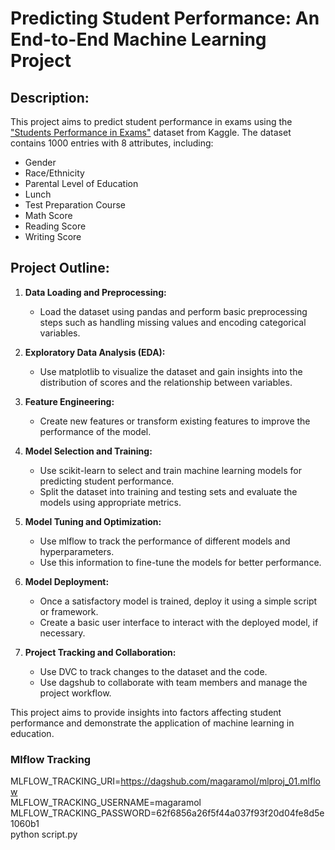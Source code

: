 # Predicting Student Performance: An End-to-End Machine Learning Project

## Description:
This project aims to predict student performance in exams using the ["Students Performance in Exams"](https://www.kaggle.com/spscientist/students-performance-in-exams) dataset from Kaggle. The dataset contains 1000 entries with 8 attributes, including:

- Gender
- Race/Ethnicity
- Parental Level of Education
- Lunch
- Test Preparation Course
- Math Score
- Reading Score
- Writing Score

## Project Outline:
1. **Data Loading and Preprocessing:**
   - Load the dataset using pandas and perform basic preprocessing steps such as handling missing values and encoding categorical variables.

2. **Exploratory Data Analysis (EDA):**
   - Use matplotlib to visualize the dataset and gain insights into the distribution of scores and the relationship between variables.

3. **Feature Engineering:**
   - Create new features or transform existing features to improve the performance of the model.

4. **Model Selection and Training:**
   - Use scikit-learn to select and train machine learning models for predicting student performance.
   - Split the dataset into training and testing sets and evaluate the models using appropriate metrics.

5. **Model Tuning and Optimization:**
   - Use mlflow to track the performance of different models and hyperparameters.
   - Use this information to fine-tune the models for better performance.

6. **Model Deployment:**
   - Once a satisfactory model is trained, deploy it using a simple script or framework.
   - Create a basic user interface to interact with the deployed model, if necessary.

7. **Project Tracking and Collaboration:**
   - Use DVC to track changes to the dataset and the code.
   - Use dagshub to collaborate with team members and manage the project workflow.

This project aims to provide insights into factors affecting student performance and demonstrate the application of machine learning in education.


### Mlflow Tracking

MLFLOW_TRACKING_URI=https://dagshub.com/magaramol/mlproj_01.mlflow \
MLFLOW_TRACKING_USERNAME=magaramol \
MLFLOW_TRACKING_PASSWORD=62f6856a26f5f44a037f93f20d04fe8d5e1060b1 \
python script.py